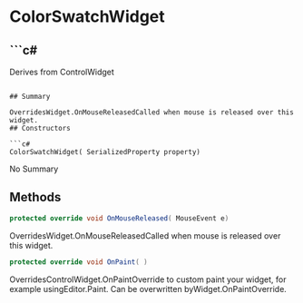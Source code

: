 # ColorSwatchWidget

## ```c#
Derives from ControlWidget
```

## Summary

OverridesWidget.OnMouseReleasedCalled when mouse is released over this widget.
## Constructors

```c#
ColorSwatchWidget( SerializedProperty property) 
```
No Summary
## Methods

```c#
protected override void OnMouseReleased( MouseEvent e) 
```
OverridesWidget.OnMouseReleasedCalled when mouse is released over this widget.
```c#
protected override void OnPaint( ) 
```
OverridesControlWidget.OnPaintOverride to custom paint your widget, for example usingEditor.Paint. Can be overwritten byWidget.OnPaintOverride.

